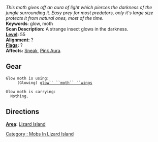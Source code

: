 *This moth gives off an aura of light which pierces the darkness of the
jungle surrounding it. Easy prey for most predators, only it's large
size protects it from natural ones, most of the time.*  
**Keywords**: glow, moth  
**Scan Description:** A strange insect glows in the darkness.  
**[Level](Level.md "wikilink"):** 55  
**[Alignment](Alignment.md "wikilink"):** ?  
**[Flags](:Category:_Mob_Types.md "wikilink"):** ?  
**Affects:** [Sneak](Sneak "wikilink"), [Pink
Aura](Pink_Aura "wikilink").

## Gear

`Glow moth is using:`  
`  `<worn about body>`   (Glowing) `[`glow`` ``moth`` ``wings`](glow_moth_wings "wikilink")

`Glow moth is carrying:`  
`  Nothing.`

## Directions

**[Area](:Category:_Areas.md "wikilink"):** [ Lizard
Island](:Category:_Lizard_Island.md "wikilink")

[Category : Mobs In Lizard
Island](Category_:_Mobs_In_Lizard_Island "wikilink")
